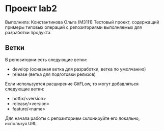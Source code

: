 # Проект lab2
Выполнила: Константинова Ольга (М3111)
Тестовый проект, содержащий примеры типовых операций с репозиториями выполняемых для разработки продукта. 
## Ветки
В репозитории есть следующие ветки:
- develop (оснавная ветка для разработки, ветка по умолчанию)
- release (ветка для подготовки релизов)

Если используется расширение GitFLow, то могут добавляться следующие ветки:
- hotfix/\<version\>
- release/\<version\>
- feature/\<name\>

Для начала работы с репозиторием склонируйте его локально, используя URL 
